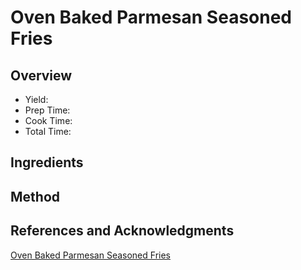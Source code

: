 # Oven Baked Parmesan Seasoned Fries

## Overview

- Yield:
- Prep Time:
- Cook Time:
- Total Time:

## Ingredients


## Method



## References and Acknowledgments

[Oven Baked Parmesan Seasoned Fries](http://playwithsugar.blogspot.com/2009/07/oven-baked-parmesan-seasoned-fries.html)
